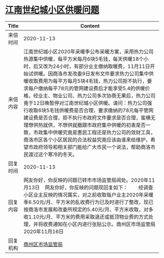 # <a href="http://www.shangluo.gov.cn/zmhd/ldxxxx.jsp?urltype=leadermail.LeaderMailContentUrl&wbtreeid=1112&leadermailid=6608">江南世纪城小区供暖问题</a>
|Title|Content|
|:---:|---|
|来信时间|2020-11-13|
|来信内容|江南世纪城小区2020年采暖季公布采暖方案，采用热力公司热源集中供暖，每平方米每月6块5毛钱，每天供暖18个小时，后又改为24小时，有部分业主缴纳取暖费，11月11日开始试供暖。因商洛市发改委9日发布文件要求热力公司集中供暖收取费用为每平方每月5块4毛钱，热力公司拒不执行，要求每户缴纳每平78元的管网建设费后才能享受5.4的供暖价格，经业主、物业公司、热力公司多次协商无果后，热力公司竟于12日晚暂停对江南世纪城小区供暖。请问：热力公司强行收取6块5毛钱供暖费是否合理，要求缴纳的78元每平管网建设费是否合理，拒不执行市政府文件要求是否合理，蛮横无理想供热就供，不想供就撤跟市政府集中供暖的初衷是否一致，市政集中供暖究竟是惠民工程还是热力公司的敛财工具，商洛市区各个小区居民的合法权益究竟应该由谁来给维护，希望市政府领导和相关部门能给广大市民一个说法，帮助商洛市民渡过这个寒冷的冬天。|
|回复时间|2020-11-13|
|回复内容|网友你好，你反映的问题已转市市场监管局阅处。2020年11月13日    网友你好，你反映的问题现回复如下：        经调查小区业主反映的情况属实，对之前收取每户业主2020年采暖季6.50元/月、平方米的乱收费行为已及时进行了整改，现已按商洛市发展和改委所规定的5.40元/月、平方米收取，对多收1.10元/月、平方米的费用采取退还或抵顶物业费的方式处理，并将收费通知在小区内进行张贴公示。商州区市场监管局2020年11月16日|
|回复机构|<a href="../../categories/agencies/商州区市场监管局.md">商州区市场监管局</a>|

